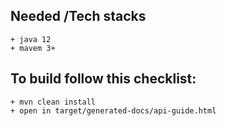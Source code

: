 ## Needed /Tech stacks
    + java 12
    + mavem 3+

## To build follow this checklist:
    + mvn clean install
    + open in target/generated-docs/api-guide.html
